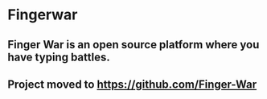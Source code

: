 # Fingerwar

## Finger War is an open source platform where you have typing battles.

## Project moved to https://github.com/Finger-War
